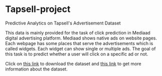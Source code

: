 # Tapsell-project
Predictive Analytics on Tapsell's Advertisement Dataset

This data is mainly provided for the task of click prediction in Mediaad digital advertising platform. Mediaad shows native ads on website pages. Each webpage has some places that serve the advertisements which is called widgets. Each widget can show single or multiple ads. The goal of this task is to predict whether a user will click on a specific ad or not.


Click on <a href="https://drive.google.com/file/d/1tVYbSaG0JdxTLLPSAESnBNvj_RIxKg5B/view?usp=sharing">this link</a> to download the dataset and <a href="https://github.com/tapsellbrain/mediaad-dataset/wiki/Dataset-Description">this link</a> to get more information about the dataset. 
